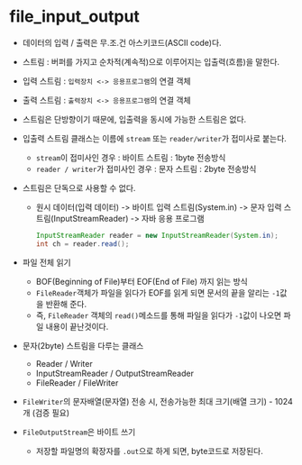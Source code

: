 # file_input_output

* 데이터의 입력 / 출력은 무.조.건 아스키코드(ASCII code)다.


* 스트림 : 버퍼를 가지고 순차적(계속적)으로 이루어지는 입출력(흐름)을 말한다.


* 입력 스트림 : ``입력장치 <-> 응용프로그램``의 연결 객체


* 출력 스트림 : ``출력장치 <-> 응용프로그램``의 연결 객체


* 스트림은 단방향이기 때문에, 입출력을 동시에 가능한 스트림은 없다.


* 입출력 스트림 클래스는 이름에 ``stream`` 또는 ``reader/writer``가 접미사로 붙는다.
	
	* ``stream``이 접미사인 경우 : 바이트 스트림 : 1byte 전송방식
	* ``reader / writer``가 접미사인 경우 : 문자 스트림 : 2byte 전송방식
	
	
* 스트림은 단독으로 사용할 수 없다.

	* 원시 데이터(입력 데이터) -> 바이트 입력 스트림(System.in) 
		-> 문자 입력 스트림(InputStreamReader) -> 자바 응용 프로그램
		```java
		InputStreamReader reader = new InputStreamReader(System.in);
		int ch = reader.read();
		```
		
* 파일 전체 읽기
	* BOF(Beginning of File)부터 EOF(End of File) 까지 읽는 방식
	* ``FileReader``객체가 파일을 읽다가 EOF를 읽게 되면 문서의 끝을 알리는 ``-1``값을 반환해 준다.
	* 즉, ``FileReader`` 객체의 ``read()``메소드를 통해 파일을 읽다가 ``-1``값이 나오면 파일 내용이 끝난것이다.

	
* 문자(2byte) 스트림을 다루는 클래스

	* Reader / Writer
	* InputStreamReader / OutputStreamReader
	* FileReader / FileWriter
	
	
* ``FileWriter``의 문자배열(문자열) 전송 시, 전송가능한 최대 크기(배열 크기) - 1024개 (검증 필요)


* ``FileOutputStream``은 바이트 쓰기
	
	* 저장할 파일명의 확장자를 ``.out``으로 하게 되면, byte코드로 저장된다.